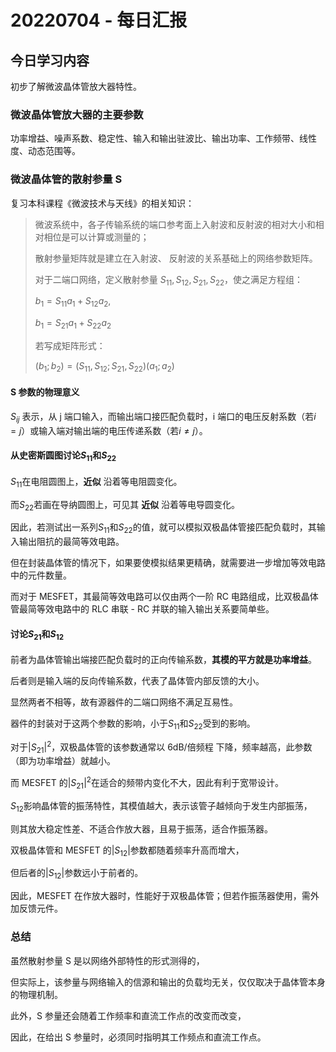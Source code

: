 # 20220704 - 每日汇报

## 今日学习内容

初步了解微波晶体管放大器特性。

### 微波晶体管放大器的主要参数

功率增益、噪声系数、稳定性、输入和输出驻波比、输出功率、工作频带、线性度、动态范围等。

### 微波晶体管的散射参量 S

复习本科课程《微波技术与天线》的相关知识：

> 微波系统中，各子传输系统的端口参考面上入射波和反射波的相对大小和相对相位是可以计算或测量的；
> 
> 散射参量矩阵就是建立在入射波、 反射波的关系基础上的网络参数矩阵。
> 
> 对于二端口网络，定义散射参量 $S_{11}, S_{12}, S_{21}, S_{22}$，使之满足方程组：
> 
> $b_1=S_{11}a_1+S_{12}a_2,$
> 
> $b_1=S_{21}a_1+S_{22}a_2$
> 
> 若写成矩阵形式：
> 
> $(b_1;b_2)=(S_{11}, S_{12};S_{21}, S_{22})(a_1;a_2)$

#### S 参数的物理意义

$S_{ij}$ 表示，从 j 端口输入，而输出端口接匹配负载时，i 端口的电压反射系数（若$i=j$）或输入端对输出端的电压传递系数（若$i\not ={j}$）。

#### 从史密斯圆图讨论$S_{11}$和$S_{22}$

$S_{11}$在电阻圆图上，**近似** 沿着等电阻圆变化。

而$S_{22}$若画在导纳圆图上，可见其 **近似** 沿着等电导圆变化。

因此，若测试出一系列$S_{11}$和$S_{22}$的值，就可以模拟双极晶体管接匹配负载时，其输入输出阻抗的最简等效电路。

但在封装晶体管的情况下，如果要使模拟结果更精确，就需要进一步增加等效电路中的元件数量。

而对于 MESFET，其最简等效电路可以仅由两个一阶 RC 电路组成，比双极晶体管最简等效电路中的 RLC 串联 - RC 并联的输入输出关系要简单些。

#### 讨论$S_{21}$和$S_{12}$

前者为晶体管输出端接匹配负载时的正向传输系数，**其模的平方就是功率增益**。

后者则是输入端的反向传输系数，代表了晶体管内部反馈的大小。

显然两者不相等，故有源器件的二端口网络不满足互易性。

器件的封装对于这两个参数的影响，小于$S_{11}$和$S_{22}$受到的影响。

对于$|S_{21}|^2$，双极晶体管的该参数通常以 6dB/倍频程 下降，频率越高，此参数（即为功率增益）就越小。

而 MESFET 的$|S_{21}|^2$在适合的频带内变化不大，因此有利于宽带设计。

$S_{12}$影响晶体管的振荡特性，其模值越大，表示该管子越倾向于发生内部振荡，

则其放大稳定性差、不适合作放大器，且易于振荡，适合作振荡器。

双极晶体管和 MESFET 的$|S_{12}|$参数都随着频率升高而增大，

但后者的$|S_{12}|$参数远小于前者的。

因此，MESFET 在作放大器时，性能好于双极晶体管；但若作振荡器使用，需外加反馈元件。

### 总结

虽然散射参量 S 是以网络外部特性的形式测得的，

但实际上，该参量与网络输入的信源和输出的负载均无关，仅仅取决于晶体管本身的物理机制。

此外，S 参量还会随着工作频率和直流工作点的改变而改变，

因此，在给出 S 参量时，必须同时指明其工作频点和直流工作点。
